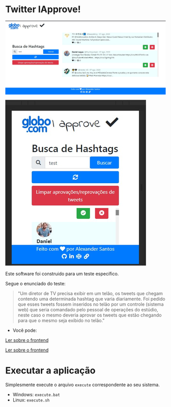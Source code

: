 # Twitter IApprove!

![Imagem do cliente executando](./assets/img/client-running.jpg)

![Imagem do cliente executando mobile](./assets/img/client-running-mobile.jpg)

Este software foi construido para um teste específico.

Segue o enunciado do teste:

> "Um diretor de TV precisa exibir em um telão, os tweets que chegam contendo uma determinada hashtag que varia diariamente. Foi pedido que esses tweets fossem inseridos no telão por um controle (sistema web) que seria comandado pelo pessoal de operações do estúdio, neste caso o mesmo deveria aprovar os tweets que estão chegando para que o mesmo seja exibido no telão."

* Você pode:

[Ler sobre o frontend](./twitter-iapprove-client/README.md)

[Ler sobre o frontend](./twitter-iapprove-client/README.md)

# Executar a aplicação

Simplesmente execute o arquivo `execute` correspondente ao seu sistema.

* Windows: `execute.bat`
* Linux: `execute.sh`